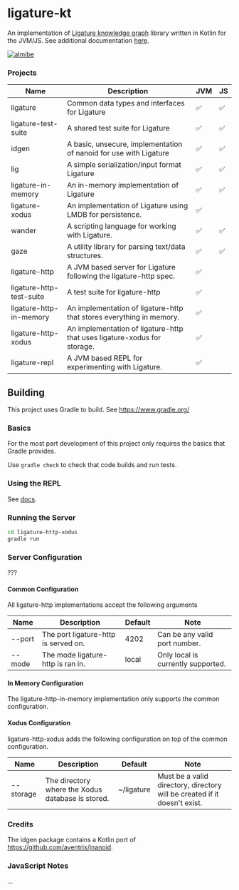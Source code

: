 # ligature-kt

An implementation of [Ligature knowledge graph](https://ligature.dev) library written in Kotlin for the JVM/JS.
See additional documentation [here](https://github.com/almibe/ligature-documentation).

[![almibe](https://circleci.com/gh/almibe/ligature-kt.svg?style=svg)](https://circleci.com/gh/almibe/ligature-kt)

### Projects

| Name | Description | JVM | JS |
| ------------------------ | -------------------------------------------------------------------------------- | --- | -- |
| ligature | Common data types and interfaces for Ligature | ✅ | ✅ |
| ligature-test-suite | A shared test suite for Ligature | ✅ | ✅ |
| idgen | A basic, unsecure, implementation of nanoid for use with Ligature | ✅ | ✅ |
| lig | A simple serialization/input format Ligature | ✅ | ✅ |
| ligature-in-memory | An in-memory implementation of Ligature | ✅ | ✅ |
| ligature-xodus | An implementation of Ligature using LMDB for persistence. | ✅ | |
| wander | A scripting language for working with Ligature. | ✅ | ✅ |
| gaze | A utility library for parsing text/data structures. | ✅ | ✅ |
| ligature-http | A JVM based server for Ligature following the ligature-http spec. | ✅ | |
| ligature-http-test-suite | A test suite for ligature-http | ✅ | |
| ligature-http-in-memory | An implementation of ligature-http that stores everything in memory. | ✅ | |
| ligature-http-xodus | An implementation of ligature-http that uses ligature-xodus for storage. | ✅ | |
| ligature-repl | A JVM based REPL for experimenting with Ligature. | ✅ | |

## Building

This project uses Gradle to build.
See https://www.gradle.org/

### Basics

For the most part development of this project only requires the basics that Gradle provides.

Use `gradle check` to check that code builds and run tests.

### Using the REPL

See [docs](https://github.com/almibe/ligature-kt/ligature-repl/README.md).

### Running the Server

```bash
cd ligature-http-xodus
gradle run
```

### Server Configuration

???

#### Common Configuration

All ligature-http implementations accept the following arguments

| Name   | Description                          | Default | Note                               |
|--------|--------------------------------------|---------|------------------------------------|
| --port | The port ligature-http is served on. | 4202    | Can be any valid port number.      |
| --mode | The mode ligature-http is ran in.    | local   | Only local is currently supported. |

#### In Memory Configuration

The ligature-http-in-memory implementation only supports the common configuration.

#### Xodus Configuration

ligature-http-xodus adds the following configuration on top of the common configuration.

| Name      | Description                                       | Default    | Note                                                                      |
|-----------|---------------------------------------------------|------------|---------------------------------------------------------------------------|
| --storage | The directory where the Xodus database is stored. | ~/ligature | Must be a valid directory, directory will be created if it doesn't exist. |

### Credits

The idgen package contains a Kotlin port of https://github.com/aventrix/jnanoid.

### JavaScript Notes

...
